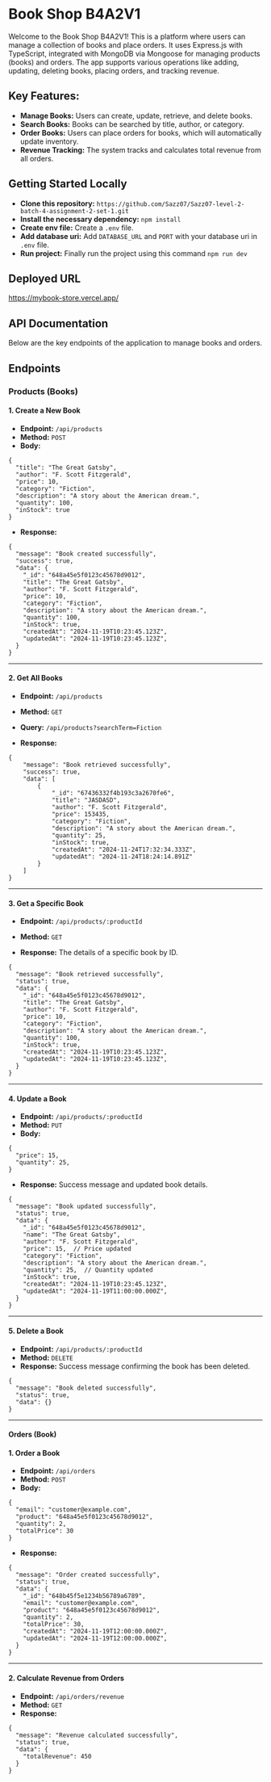 # Book Shop B4A2V1

Welcome to the Book Shop B4A2V1! This is a platform where users can manage a collection of books and place orders. It uses Express.js with TypeScript, integrated with MongoDB via Mongoose for managing products (books) and orders. The app supports various operations like adding, updating, deleting books, placing orders, and tracking revenue.

## Key Features:

- **Manage Books:** Users can create, update, retrieve, and delete books.
- **Search Books:** Books can be searched by title, author, or category.
- **Order Books:** Users can place orders for books, which will automatically update inventory.
- **Revenue Tracking:** The system tracks and calculates total revenue from all orders.

## Getting Started Locally

- **Clone this repository:** `https://github.com/Sazz07/Sazz07-level-2-batch-4-assignment-2-set-1.git`
- **Install the necessary dependency:** `npm install`
- **Create env file:** Create a `.env` file.
- **Add database uri:** Add `DATABASE_URL` and `PORT` with your database uri in `.env` file.
- **Run project:** Finally run the project using this command `npm run dev`

## Deployed URL

https://mybook-store.vercel.app/

## API Documentation

Below are the key endpoints of the application to manage books and orders.

## Endpoints

### Products (Books)

#### 1. Create a New Book

- **Endpoint:** `/api/products`
- **Method:** `POST`
- **Body:**

```
{
  "title": "The Great Gatsby",
  "author": "F. Scott Fitzgerald",
  "price": 10,
  "category": "Fiction",
  "description": "A story about the American dream.",
  "quantity": 100,
  "inStock": true
}
```

- **Response:**

```
{
  "message": "Book created successfully",
  "success": true,
  "data": {
    "_id": "648a45e5f0123c45678d9012",
    "title": "The Great Gatsby",
    "author": "F. Scott Fitzgerald",
    "price": 10,
    "category": "Fiction",
    "description": "A story about the American dream.",
    "quantity": 100,
    "inStock": true,
    "createdAt": "2024-11-19T10:23:45.123Z",
    "updatedAt": "2024-11-19T10:23:45.123Z",
  }
}
```

---

#### 2. Get All Books

- **Endpoint:** `/api/products`
- **Method:** `GET`
- **Query:** `/api/products?searchTerm=Fiction`

- **Response:**

```
{
    "message": "Book retrieved successfully",
    "success": true,
    "data": [
        {
            "_id": "67436332f4b193c3a2670fe6",
            "title": "JASDASD",
            "author": "F. Scott Fitzgerald",
            "price": 153435,
            "category": "Fiction",
            "description": "A story about the American dream.",
            "quantity": 25,
            "inStock": true,
            "createdAt": "2024-11-24T17:32:34.333Z",
            "updatedAt": "2024-11-24T18:24:14.891Z"
        }
    ]
}
```

---

#### 3. Get a Specific Book

- **Endpoint:** `/api/products/:productId`
- **Method:** `GET`

- **Response:** The details of a specific book by ID.

```
{
  "message": "Book retrieved successfully",
  "status": true,
  "data": {
    "_id": "648a45e5f0123c45678d9012",
    "title": "The Great Gatsby",
    "author": "F. Scott Fitzgerald",
    "price": 10,
    "category": "Fiction",
    "description": "A story about the American dream.",
    "quantity": 100,
    "inStock": true,
    "createdAt": "2024-11-19T10:23:45.123Z",
    "updatedAt": "2024-11-19T10:23:45.123Z",
  }
}
```

---

#### 4. Update a Book

- **Endpoint:** `/api/products/:productId`
- **Method:** `PUT`
- **Body:**

```
{
  "price": 15,
  "quantity": 25,
}
```

- **Response:** Success message and updated book details.

```
{
  "message": "Book updated successfully",
  "status": true,
  "data": {
    "_id": "648a45e5f0123c45678d9012",
    "name": "The Great Gatsby",
    "author": "F. Scott Fitzgerald",
    "price": 15,  // Price updated
    "category": "Fiction",
    "description": "A story about the American dream.",
    "quantity": 25,  // Quantity updated
    "inStock": true,
    "createdAt": "2024-11-19T10:23:45.123Z",
    "updatedAt": "2024-11-19T11:00:00.000Z",
  }
}
```

---

#### 5. Delete a Book

- **Endpoint:** `/api/products/:productId`
- **Method:** `DELETE`
- **Response:** Success message confirming the book has been deleted.

```
{
  "message": "Book deleted successfully",
  "status": true,
  "data": {}
}
```

---

#### Orders (Book)

#### 1. Order a Book

- **Endpoint:** `/api/orders`
- **Method:** `POST`
- **Body:**

```
{
  "email": "customer@example.com",
  "product": "648a45e5f0123c45678d9012",
  "quantity": 2,
  "totalPrice": 30
}
```

- **Response:**

```
{
  "message": "Order created successfully",
  "status": true,
  "data": {
    "_id": "648b45f5e1234b56789a6789",
    "email": "customer@example.com",
    "product": "648a45e5f0123c45678d9012",
    "quantity": 2,
    "totalPrice": 30,
    "createdAt": "2024-11-19T12:00:00.000Z",
    "updatedAt": "2024-11-19T12:00:00.000Z",
  }
}
```

---

#### 2. Calculate Revenue from Orders

- **Endpoint:** `/api/orders/revenue`
- **Method:** `GET`
- **Response:**

```
{
  "message": "Revenue calculated successfully",
  "status": true,
  "data": {
    "totalRevenue": 450
  }
}
```

